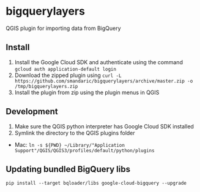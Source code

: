 # bigquerylayers 
QGIS plugin for importing data from BigQuery

## Install
1. Install the Google Cloud SDK and authenticate using the command `gcloud auth application-default login`
2. Download the zipped plugin using  `curl -L https://github.com/smandaric/bigquerylayers/archive/master.zip -o /tmp/bigquerylayers.zip`
3. Install the plugin from zip using the plugin menus in QGIS

## Development

1. Make sure the QGIS python interpreter has Google Cloud SDK installed
2. Symlink the directory to the QGIS plugins folder

*  Mac: `ln -s ${PWD} ~/Library/"Application Support"/QGIS/QGIS3/profiles/default/python/plugins`


## Updating bundled BigQuery libs

`pip install --target bqloader/libs google-cloud-bigquery --upgrade` 
